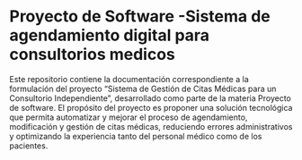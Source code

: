# Proyecto de Software -Sistema de agendamiento digital para consultorios medicos
 Este repositorio contiene la documentación correspondiente a la formulación del proyecto “Sistema de Gestión de Citas Médicas para un Consultorio Independiente”, desarrollado como parte de la materia Proyecto de software. El propósito del proyecto es proponer una solución tecnológica que permita automatizar y mejorar el proceso de agendamiento, modificación y gestión de citas médicas, reduciendo errores administrativos y optimizando la experiencia tanto del personal médico como de los pacientes.

